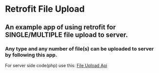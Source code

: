 # Retrofit File Upload

## An example app of using retrofit for SINGLE/MULTIPLE file upload to server.

### Any type and any number of file(s) can be uploaded to server by following this app.

For server side code(php) use this: [File Upload Api](https://github.com/arhanashik/FileUploadApi)